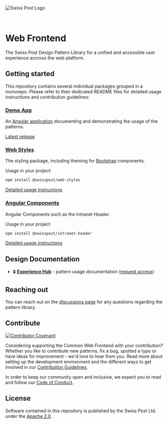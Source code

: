 ![Swiss Post Logo](https://www.post.ch/-/media/portal-opp/global/logos/logo---die-post.svg?vs=2&sc_lang=en)

<br>

# Web Frontend

The Swiss Post Design Pattern Library for a unified and accessible user experience accross the web platform.


## Getting started

This repository contains several individual packages grouped in a monorepo. Please refer to their dedicated README files for detailed usage instructions and contribution guidelines:

### [Demo App](/packages/web-demo/)
An [Angular application](https://angular.io/) documenting and demonstrating the usage of the patterns.

[Latest release](https://swisspost-web-frontend.netlify.app/)

### [Web Styles](/packages/web-styles/)
The styling package, including theming for [Bootstrap](https://getbootstrap.com/) components. 

Usage in your project:
```bash
npm install @swisspost/web-styles
```
[Detailed usage instructions](/packages/web-styles/README.md)


### [Angular Components](/packages/angular-components/)
Angular Components such as the Intranet Header.

Usage in your project
```bash
npm install @swisspost/intranet-header
```
[Detailed usage instructions](/packages/angular-components/projects/swisspost-intranet-header/)

## Design Documentation

- 🔒 **[Experience Hub](https://www.experience-hub.ch/document/2803)** - pattern usage documentation ([request access](https://www.experience-hub.ch/request-access/))


## Reaching out

You can reach out on the [discussions page](https://github.com/swisspost/web-frontend/discussions) for any questions regarding the pattern library.


## Contribute

[![Contributor Covenant](https://img.shields.io/badge/Contributor%20Covenant-2.1-4baaaa.svg)](code_of_conduct.md)

Considering supporting the Common Web Frontend with your contribution? Whether you like to contribute new patterns, fix a bug, spotted a typo or have ideas for improvement - we'd love to hear from you. Read more about setting up the development environment and the different ways to get involved in our [Contribution Guidelines](/CONTRIBUTING.md). 

In order to keep our community open and inclusive, we expect you to read and follow our [Code of Conduct](/CODE_OF_CONDUCT.md).


## License

Software contained in this repository is published by the Swiss Post Ltd. under the [Apache 2.0](./LICENSE). 
